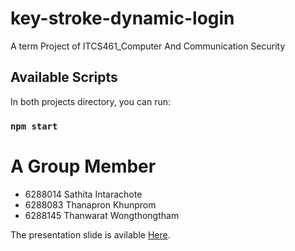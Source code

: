 # key-stroke-dynamic-login

A term Project of ITCS461_Computer And Communication Security

## Available Scripts

In both projects directory, you can run:

### `npm start`



# A Group Member
- 6288014 Sathita Intarachote
- 6288083 Thanapron Khunprom
- 6288145 Thanwarat Wongthongtham


The presentation slide is avilable [Here](https://www.canva.com/design/DAE-udnUls4/cy45qY1njnHyQ13lt4BvGg/view?utm_content=DAE-udnUls4&utm_campaign=designshare&utm_medium=link&utm_source=publishpresent).
